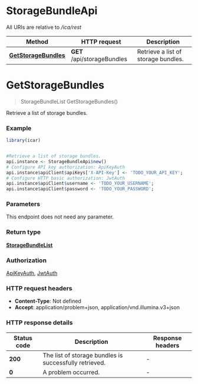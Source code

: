 # StorageBundleApi

All URIs are relative to */ica/rest*

Method | HTTP request | Description
------------- | ------------- | -------------
[**GetStorageBundles**](StorageBundleApi.md#GetStorageBundles) | **GET** /api/storageBundles | Retrieve a list of storage bundles.


# **GetStorageBundles**
> StorageBundleList GetStorageBundles()

Retrieve a list of storage bundles.

### Example
```R
library(icar)


#Retrieve a list of storage bundles.
api.instance <- StorageBundleApi$new()
# Configure API key authorization: ApiKeyAuth
api.instance$apiClient$apiKeys['X-API-Key'] <- 'TODO_YOUR_API_KEY';
# Configure HTTP basic authorization: JwtAuth
api.instance$apiClient$username <- 'TODO_YOUR_USERNAME';
api.instance$apiClient$password <- 'TODO_YOUR_PASSWORD';
```

### Parameters
This endpoint does not need any parameter.

### Return type

[**StorageBundleList**](StorageBundleList.md)

### Authorization

[ApiKeyAuth](../README.md#ApiKeyAuth), [JwtAuth](../README.md#JwtAuth)

### HTTP request headers

 - **Content-Type**: Not defined
 - **Accept**: application/problem+json, application/vnd.illumina.v3+json

### HTTP response details
| Status code | Description | Response headers |
|-------------|-------------|------------------|
| **200** | The list of storage bundles is successfully retrieved. |  -  |
| **0** | A problem occurred. |  -  |

